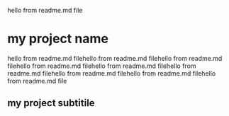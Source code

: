 hello from readme.md file
# my project name

hello from readme.md filehello from readme.md filehello from readme.md filehello from readme.md filehello from readme.md filehello from readme.md filehello from readme.md filehello from readme.md filehello from readme.md file
## my project subtitile